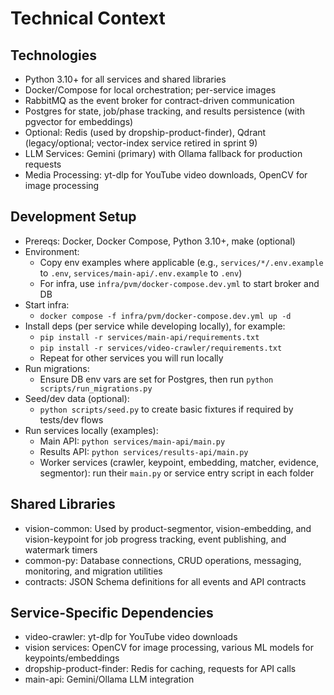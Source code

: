 # Technical Context

## Technologies
- Python 3.10+ for all services and shared libraries
- Docker/Compose for local orchestration; per-service images
- RabbitMQ as the event broker for contract-driven communication
- Postgres for state, job/phase tracking, and results persistence (with pgvector for embeddings)
- Optional: Redis (used by dropship-product-finder), Qdrant (legacy/optional; vector-index service retired in sprint 9)
- LLM Services: Gemini (primary) with Ollama fallback for production requests
- Media Processing: yt-dlp for YouTube video downloads, OpenCV for image processing

## Development Setup
- Prereqs: Docker, Docker Compose, Python 3.10+, make (optional)
- Environment:
  - Copy env examples where applicable (e.g., `services/*/.env.example` to `.env`, `services/main-api/.env.example` to `.env`)
  - For infra, use `infra/pvm/docker-compose.dev.yml` to start broker and DB
- Start infra:
  - `docker compose -f infra/pvm/docker-compose.dev.yml up -d`
- Install deps (per service while developing locally), for example:
  - `pip install -r services/main-api/requirements.txt`
  - `pip install -r services/video-crawler/requirements.txt`
  - Repeat for other services you will run locally
- Run migrations:
  - Ensure DB env vars are set for Postgres, then run `python scripts/run_migrations.py`
- Seed/dev data (optional):
  - `python scripts/seed.py` to create basic fixtures if required by tests/dev flows
- Run services locally (examples):
  - Main API: `python services/main-api/main.py`
  - Results API: `python services/results-api/main.py`
  - Worker services (crawler, keypoint, embedding, matcher, evidence, segmentor): run their `main.py` or service entry script in each folder

## Shared Libraries
- vision-common: Used by product-segmentor, vision-embedding, and vision-keypoint for job progress tracking, event publishing, and watermark timers
- common-py: Database connections, CRUD operations, messaging, monitoring, and migration utilities
- contracts: JSON Schema definitions for all events and API contracts

## Service-Specific Dependencies
- video-crawler: yt-dlp for YouTube video downloads
- vision services: OpenCV for image processing, various ML models for keypoints/embeddings
- dropship-product-finder: Redis for caching, requests for API calls
- main-api: Gemini/Ollama LLM integration